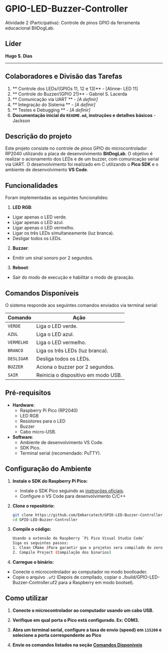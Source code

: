 # GPIO-LED-Buzzer-Controller

Atividade 2 (Participativa): Controle de pinos GPIO da ferramenta educacional BitDogLab.

## **Líder**

**Hugo S. Dias**

---

## **Colaboradores e Divisão das Tarefas**

1. ** Controle dos LEDs/(GPIOs 11, 12 e 13)** - [Alinne- LED 11]
2. ** Controle do Buzzer/(GPIO 21)** - Gabriel S. Lacerda
3. ** Comunicação via UART ** - _[A definir]_
4. ** Integração do Sistema ** - _[A definir]_
5. ** Testes e Debugging ** - _[A definir]_
6. **Documentação inicial do `README.md`, instruções e detalhes básicos** - Jackson

## **Descrição do projeto**

Este projeto consiste no controle de pinos GPIO do microcontrolador RP2040 utilizando a placa de desenvolvimento **BitDogLab**. O objetivo é realizar o acionamento dos LEDs e de um buzzer, com comunicação serial via UART. O desenvolvimento foi realizado em C utilizando o **Pico SDK** e o ambiente de desenvolvimento **VS Code**.

## **Funcionalidades**

Foram implementadas as seguintes funcionalides:

1. **LED RGB**:

- Ligar apenas o LED verde.
- Ligar apenas o LED azul.
- Ligar apenas o LED vermelho.
- Ligar os três LEDs simultaneamente (luz branca).
- Desligar todos os LEDs.

2. **Buzzer**:

- Emitir um sinal sonoro por 2 segundos.

3. **Reboot**:

- Sair do modo de execução e habilitar o modo de gravação.

## **Comandos Disponíveis**

O sistema responde aos seguintes comandos enviados via terminal serial:

| Comando    | Ação                                |
| ---------- | ----------------------------------- |
| `VERDE`    | Liga o LED verde.                   |
| `AZUL`     | Liga o LED azul.                    |
| `VERMELHO` | Liga o LED vermelho.                |
| `BRANCO`   | Liga os três LEDs (luz branca).     |
| `DESLIGAR` | Desliga todos os LEDs.              |
| `BUZZER`   | Aciona o buzzer por 2 segundos.     |
| `SAIR`     | Reinicia o dispositivo em modo USB. |

## **Pré-requisitos**

- **Hardware**:
  - Raspberry Pi Pico (RP2040)
  - LED RGB
  - Resistores para o LED
  - Buzzer
  - Cabo micro-USB.
- **Software**:
  - Ambiente de desenvolvimento VS Code.
  - SDK Pico.
  - Terminal serial (recomendado: PuTTY).

## **Configuração do Ambiente**

1. **Instale o SDK do Raspberry Pi Pico:**

   - Instale o SDK Pico seguindo as [instruções oficiais](https://www.raspberrypi.com/documentation/microcontrollers/).
   - Configure o VS Code para desenvolvimento C/C++

2. **Clone o repositório:**

   ```bash
   git clone https://github.com/Embarcatech/GPIO-LED-Buzzer-Controller.git
   cd GPIO-LED-Buzzer-Controller
   ```

3. **Compile o código:**

   ```bash
   Usando a extensão do Raspberry `Pi Pico Visual Studio Code`
   Siga os seguintes passos:
   1. Clean CMake (Para garantir que o projetos sera compilado do zero)
   2. Compile Project (Compilação dos binarios)
   ```

4. **Carregue o binário:**

- Conecte o microcontrolador ao computador no modo bootloader.
- Copie o arquivo `.uf2` (Depois de compilado, copiar o ./build/GPIO-LED-Buzzer-Controller.uf2 para a Raspberry em modo bootsel).

## **Como utilizar**

1. **Conecte o microcontrolador ao computador usando um cabo USB.**

2. **Verifique em qual porta o Pico está configurado. Ex: COM3.**

3. **Abra um terminal serial, configure a taxa de envio (speed) em `115200` e selecione a porta correspondente ao Pico**

4. **Envie os comandos listados na seção [Comandos Disponíveis](#comandos-disponíveis)**
